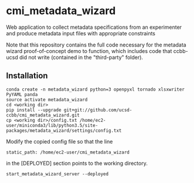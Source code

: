 # cmi_metadata_wizard
Web application to collect metadata specifications from an experimenter and produce metadata input files with appropriate constraints

Note that this repository contains the full code necessary for the metadata wizard proof-of-concept demo to function, which includes code that ccbb-ucsd did not write (contained in the "third-party" folder).


## Installation

    conda create -n metadata_wizard python=3 openpyxl tornado xlsxwriter PyYAML panda
    source activate metadata_wizard
    cd <working dir>
    pip install --upgrade git+git://github.com/ucsd-ccbb/cmi_metadata_wizard.git
    cp <working dir>/config.txt /home/ec2-user/miniconda3/lib/python3.5/site-packages/metadata_wizard/settings/config.txt
    
Modify the copied config file so that the line 

    static_path: /home/ec2-user/cmi_metadata_wizard
    
in the [DEPLOYED] section points to the working directory.  

    start_metadata_wizard_server --deployed
